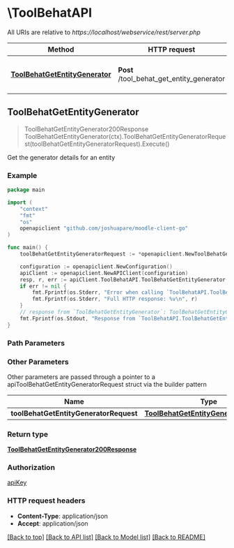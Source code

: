 # \ToolBehatAPI

All URIs are relative to *https://localhost/webservice/rest/server.php*

Method | HTTP request | Description
------------- | ------------- | -------------
[**ToolBehatGetEntityGenerator**](ToolBehatAPI.md#ToolBehatGetEntityGenerator) | **Post** /tool_behat_get_entity_generator | Get the generator details for an entity



## ToolBehatGetEntityGenerator

> ToolBehatGetEntityGenerator200Response ToolBehatGetEntityGenerator(ctx).ToolBehatGetEntityGeneratorRequest(toolBehatGetEntityGeneratorRequest).Execute()

Get the generator details for an entity



### Example

```go
package main

import (
	"context"
	"fmt"
	"os"
	openapiclient "github.com/joshuapare/moodle-client-go"
)

func main() {
	toolBehatGetEntityGeneratorRequest := *openapiclient.NewToolBehatGetEntityGeneratorRequest("Entitytype_example") // ToolBehatGetEntityGeneratorRequest | 

	configuration := openapiclient.NewConfiguration()
	apiClient := openapiclient.NewAPIClient(configuration)
	resp, r, err := apiClient.ToolBehatAPI.ToolBehatGetEntityGenerator(context.Background()).ToolBehatGetEntityGeneratorRequest(toolBehatGetEntityGeneratorRequest).Execute()
	if err != nil {
		fmt.Fprintf(os.Stderr, "Error when calling `ToolBehatAPI.ToolBehatGetEntityGenerator``: %v\n", err)
		fmt.Fprintf(os.Stderr, "Full HTTP response: %v\n", r)
	}
	// response from `ToolBehatGetEntityGenerator`: ToolBehatGetEntityGenerator200Response
	fmt.Fprintf(os.Stdout, "Response from `ToolBehatAPI.ToolBehatGetEntityGenerator`: %v\n", resp)
}
```

### Path Parameters



### Other Parameters

Other parameters are passed through a pointer to a apiToolBehatGetEntityGeneratorRequest struct via the builder pattern


Name | Type | Description  | Notes
------------- | ------------- | ------------- | -------------
 **toolBehatGetEntityGeneratorRequest** | [**ToolBehatGetEntityGeneratorRequest**](ToolBehatGetEntityGeneratorRequest.md) |  | 

### Return type

[**ToolBehatGetEntityGenerator200Response**](ToolBehatGetEntityGenerator200Response.md)

### Authorization

[apiKey](../README.md#apiKey)

### HTTP request headers

- **Content-Type**: application/json
- **Accept**: application/json

[[Back to top]](#) [[Back to API list]](../README.md#documentation-for-api-endpoints)
[[Back to Model list]](../README.md#documentation-for-models)
[[Back to README]](../README.md)

